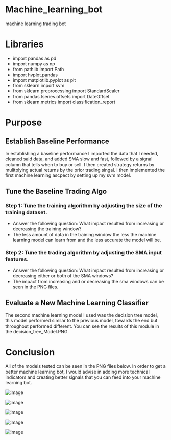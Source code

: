 # Machine_learning_bot
machine learning trading bot
# Libraries 
- import pandas as pd
- import numpy as np
- from pathlib import Path
- import hvplot.pandas
- import matplotlib.pyplot as plt
- from sklearn import svm
- from sklearn.preprocessing import StandardScaler
- from pandas.tseries.offsets import DateOffset
- from sklearn.metrics import classification_report
# Purpose
## Establish Baseline Performance
In establishing a baseline performance I imported the data that I needed, cleaned said data, and added SMA slow and fast, followed by a signal column that tells when to buy or sell. I then created strategy returns by mulitplying actual returns by the prior trading singal. I then implemented the first machine learning ascpect by setting up my svm model. 
## Tune the Baseline Trading Algo
### Step 1: Tune the training algorithm by adjusting the size of the training dataset. 
- Answer the following question: What impact resulted from increasing or decreasing the training window?
- The less amount of data in the training window the less the machine learning model can learn from and the less accurate the model will be.
### Step 2: Tune the trading algorithm by adjusting the SMA input features. 
- Answer the following question: What impact resulted from increasing or decreasing either or both of the  SMA windows?
- The impact from increasing and or decreasing the sma windows can be seen in the PNG files.
## Evaluate a New Machine Learning Classifier
The second machine learning model I used was the decision tree model, this model performed similar to the previous model, towards the end but throughout performed different. You can see the results of this module in the decision_tree_Model.PNG.
# Conclusion
All of the models tested can be seen in the PNG files below. In order to get a better machine learning bot, I would advise in adding more technical indicators and creating better signals that you can feed into your machine learning bot.

![image]()

![image]()

![image]()

![image]()

![image]()